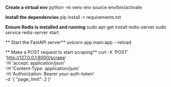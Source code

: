 **Create a virtual env**
python -m venv env
source env/bin/activate


**Install the dependencies**
pip install -r requirements.txt

**Ensure Redis is installed and running**
sudo apt-get install redis-server
sudo service redis-server start

**
Start the FastAPI server**
uvicorn app.main:app --reload

**
Make a POST request to start scraping**
curl -X 'POST' \
  'http://127.0.0.1:8000/scrape' \
  -H 'accept: application/json' \
  -H 'Content-Type: application/json' \
  -H 'Authorization: Bearer your-auth-token' \
  -d '{
  "page_limit": 2
}'
